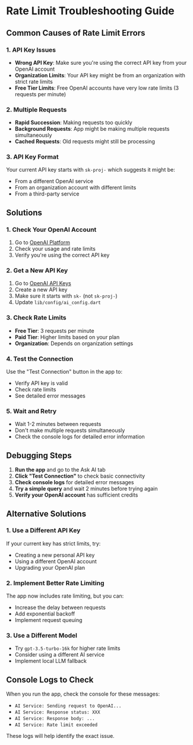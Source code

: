 # Rate Limit Troubleshooting Guide

## Common Causes of Rate Limit Errors

### 1. API Key Issues
- **Wrong API Key**: Make sure you're using the correct API key from your OpenAI account
- **Organization Limits**: Your API key might be from an organization with strict rate limits
- **Free Tier Limits**: Free OpenAI accounts have very low rate limits (3 requests per minute)

### 2. Multiple Requests
- **Rapid Succession**: Making requests too quickly
- **Background Requests**: App might be making multiple requests simultaneously
- **Cached Requests**: Old requests might still be processing

### 3. API Key Format
Your current API key starts with `sk-proj-` which suggests it might be:
- From a different OpenAI service
- From an organization account with different limits
- From a third-party service

## Solutions

### 1. Check Your OpenAI Account
1. Go to [OpenAI Platform](https://platform.openai.com/)
2. Check your usage and rate limits
3. Verify you're using the correct API key

### 2. Get a New API Key
1. Go to [OpenAI API Keys](https://platform.openai.com/api-keys)
2. Create a new API key
3. Make sure it starts with `sk-` (not `sk-proj-`)
4. Update `lib/config/ai_config.dart`

### 3. Check Rate Limits
- **Free Tier**: 3 requests per minute
- **Paid Tier**: Higher limits based on your plan
- **Organization**: Depends on organization settings

### 4. Test the Connection
Use the "Test Connection" button in the app to:
- Verify API key is valid
- Check rate limits
- See detailed error messages

### 5. Wait and Retry
- Wait 1-2 minutes between requests
- Don't make multiple requests simultaneously
- Check the console logs for detailed error information

## Debugging Steps

1. **Run the app** and go to the Ask AI tab
2. **Click "Test Connection"** to check basic connectivity
3. **Check console logs** for detailed error messages
4. **Try a simple query** and wait 2 minutes before trying again
5. **Verify your OpenAI account** has sufficient credits

## Alternative Solutions

### 1. Use a Different API Key
If your current key has strict limits, try:
- Creating a new personal API key
- Using a different OpenAI account
- Upgrading your OpenAI plan

### 2. Implement Better Rate Limiting
The app now includes rate limiting, but you can:
- Increase the delay between requests
- Add exponential backoff
- Implement request queuing

### 3. Use a Different Model
- Try `gpt-3.5-turbo-16k` for higher rate limits
- Consider using a different AI service
- Implement local LLM fallback

## Console Logs to Check

When you run the app, check the console for these messages:
- `AI Service: Sending request to OpenAI...`
- `AI Service: Response status: XXX`
- `AI Service: Response body: ...`
- `AI Service: Rate limit exceeded`

These logs will help identify the exact issue. 